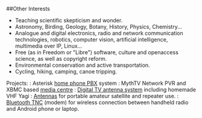##Other Interests

-   Teaching scientific skepticism and wonder.
-   Astronomy, Birding, Geology, Botany, History, Physics, Chemistry...
-   Analogue and digital electronics, radio and network communication technologies, robotics, computer vision, artificial intelligence, multimedia over IP, Linux...
-   Free (as in Freedom or "Libre") software, culture and openaccess science, as well as copyright reform.
-   Environmental conservation and active transportation.
-   Cycling, hiking, camping, canoe tripping.



Projects:
:   Asterisk [home phone PBX](http://freeknowledge.wordpress.com/tag/home-pbx/) system
:   MythTV Network PVR and XBMC based [media centre](http://freeknowledge.wordpress.com/tag/media-centre)
:   [Digital TV antenna system](http://freeknowledge.wordpress.com/tag/dtv/) including homemade VHF Yagi
:   [Antennas](http://freeknowledge.wordpress.com/tag/ham-antennas/) for portable amateur satellite and repeater use.
:   [Bluetooth TNC](http://freeknowledge.wordpress.com/tag/bluetooth-tnc/) (modem) for wireless connection between handheld radio and Android phone or laptop.



